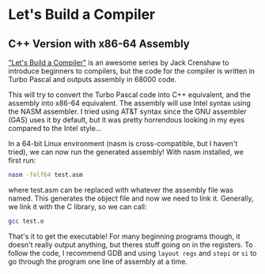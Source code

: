 # Let's Build a Compiler
## C++ Version with x86-64 Assembly

["Let's Build a Compiler"](http://compilers.iecc.com/crenshaw/) is an awesome series by Jack Crenshaw to introduce beginners to compilers, but the code for the compiler is written in Turbo Pascal and outputs assembly in 68000 code.

This will try to convert the Turbo Pascal code into C++ equivalent, and the assembly into x86-64 equivalent. The assembly will use Intel syntax using the NASM assembler. I tried using AT&T syntax since the GNU assembler (GAS) uses it by default, but it was pretty horrendous looking in my eyes compared to the Intel style...

In a 64-bit Linux environment (nasm is cross-compatible, but I haven't tried), we can now run the generated assembly! With nasm installed, we first run:
```sh
nasm -felf64 test.asm
```
where test.asm can be replaced with whatever the assembly file was named. This generates the object file and now we need to link it. Generally, we link it with the C library, so we can call:
```sh
gcc test.o
```
That's it to get the executable! For many beginning programs though, it doesn't really output anything, but theres stuff going on in the registers. To follow the code, I recommend GDB and using `layout regs` and `stepi` or `si` to go through the program one line of assembly at a time.
